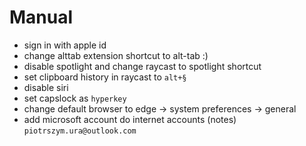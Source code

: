 # Manual
* sign in with apple id
* change alttab extension shortcut to alt-tab :)
* disable spotlight and change raycast to spotlight shortcut
* set clipboard history in raycast to `alt+§`
* disable siri
* set capslock as `hyperkey`
* change default browser to edge -> system preferences -> general
* add microsoft account do internet accounts (notes) `piotrszym.ura@outlook.com`
